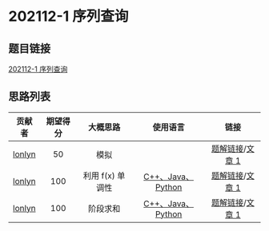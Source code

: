 # 202112-1 序列查询

## 题目链接

[202112-1 序列查询](http://118.190.20.162/view.page?gpid=T138)

## 思路列表

| 贡献者 | 期望得分 | 大概思路 | 使用语言 | 链接 |
| :-: | :-: | :-: | :-: | :-: | 
| [lonlyn](https://github.com/lxlonlyn) | 50 | 模拟 |  | [题解链接](1-1.md#50)/[文章 1](1-1.md) |
| [lonlyn](https://github.com/lxlonlyn) | 100 | 利用 f(x) 单调性 | [C++、Java、Python](1-1.md#_1) | [题解链接](1-1.md#100-fx)/[文章 1](1-1.md) |
| [lonlyn](https://github.com/lxlonlyn) | 100 | 阶段求和 | [C++、Java、Python](1-1.md#_2) | [题解链接](1-1.md#100)/[文章 1](1-1.md) |
